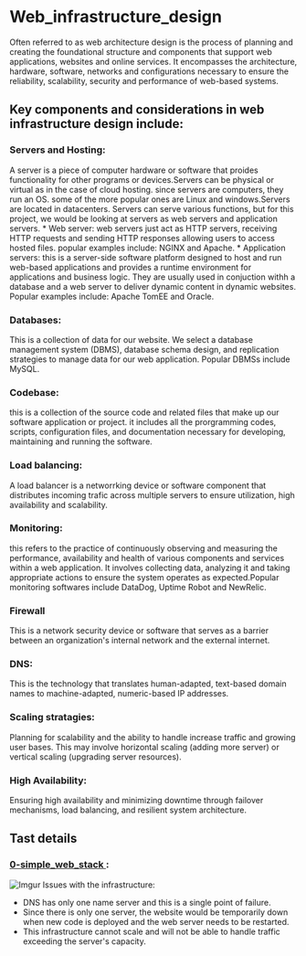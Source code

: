 # Web_infrastructure_design
Often referred to as web architecture design is the process of planning and creating the foundational structure and components that support web applications, websites and online services. It encompasses the architecture, hardware, software, networks and configurations necessary to ensure the reliability, scalability, security and performance of web-based systems.

## Key components and considerations in web infrastructure design include:

 ### Servers and Hosting: 
A server is a piece of computer hardware or software that proides functionality for other programs or devices.Servers can be physical or virtual as in the case of cloud hosting. since servers are computers, they run an OS. some of the more popular ones are Linux and windows.Servers are located in datacenters. Servers can serve various functions, but for this project, we would be looking at servers as web servers and application servers.
    * Web server: web servers just act as HTTP servers, receiving HTTP requests and sending HTTP responses allowing users to access hosted files. popular examples include: NGINX and Apache.
    * Application servers: this is a server-side software platform designed to host and run web-based applications and provides a runtime environment for applications and business logic. They are usually used in conjuction withh a database and a web server to deliver dynamic content in dynamic websites. Popular examples include: Apache TomEE and Oracle.

### Databases:
 This is a collection of data for our website. We select a database management system (DBMS), database schema design, and replication strategies to manage data for our web application. Popular DBMSs include MySQL.

### Codebase:
 this is a collection of the source code and related files that make up our software application or project. it includes all the prorgramming codes, scripts, configuration files, and documentation necessary for developing, maintaining and running the software. 

 ### Load balancing:
 A load balancer is a networrking device or software component that distributes incoming trafic across multiple servers to ensure utilization, high availability and scalability. 

 ### Monitoring:
 this refers to the practice of continuously observing and measuring the performance, availability and health of various components and services within a web application. It involves collecting data, analyzing it and taking appropriate actions to ensure the system operates as expected.Popular monitoring softwares include DataDog, Uptime Robot and NewRelic.

 ### Firewall
This is a network security device or software that serves as a barrier between an organization's internal network and the external internet.

### DNS:
This is the technology that translates human-adapted, text-based domain names to machine-adapted, numeric-based IP addresses.

### Scaling stratagies: 
Planning for scalability and the ability to handle increase traffic and growing user bases. This may involve horizontal scaling (adding more server) or vertical scaling (upgrading server resources).

### High Availability:
Ensuring high availability and minimizing downtime through failover mechanisms, load balancing, and resilient system architecture.


## Tast details
### [0-simple_web_stack ](https://github.com/2oothpick/alx-system_engineering-devops/blob/master/0x09-web_infrastructure_design/0-simple_web_stack "github"):
![Imgur](https://imgur.com/VK39gaC)
Issues with the infrastructure:
* DNS has only one name server and this is a single point of failure.
* Since there is only one server, the website would be temporarily down when new code is deployed and the web server needs to be restarted.
* This infrastructure cannot scale and will not be able to handle traffic exceeding the server's capacity.

